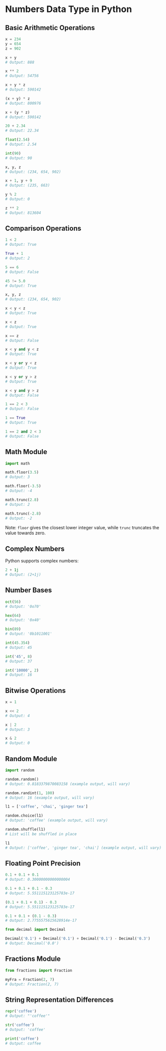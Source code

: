 # Numbers Data Type in Python

## Basic Arithmetic Operations
```python
x = 234
y = 654
z = 902

x + y
# Output: 888

x ** 2
# Output: 54756

x + y * z
# Output: 590142

(x + y) * z
# Output: 800976

x + (y * z)
# Output: 590142

20 + 2.34
# Output: 22.34

float(2.54)
# Output: 2.54

int(90)
# Output: 90

x, y, z
# Output: (234, 654, 902)

x + 1, y + 9 
# Output: (235, 663)

y % 2
# Output: 0

z ** 2
# Output: 813604
```

## Comparison Operations
```python
1 < 2
# Output: True

True + 1
# Output: 2

5 == 6
# Output: False

45 != 5.0
# Output: True

x, y, z
# Output: (234, 654, 902)

x < y < z
# Output: True

x < z
# Output: True

x == z
# Output: False

x < y and y < z
# Output: True

x < y or y < z
# Output: True

x < y or y > z
# Output: True

x < y and y > z
# Output: False

1 == 2 < 3
# Output: False

1 == True
# Output: True

1 == 2 and 2 < 3
# Output: False
```

## Math Module
```python
import math

math.floor(3.5)
# Output: 3

math.floor(-3.5)
# Output: -4

math.trunc(2.8)
# Output: 2

math.trunc(-2.8)
# Output: -2
```
Note: `floor` gives the closest lower integer value, while `trunc` truncates the value towards zero.

## Complex Numbers
Python supports complex numbers:
```python
2 + 1j
# Output: (2+1j)
```

## Number Bases
```python
oct(56)
# Output: '0o70'

hex(64)
# Output: '0x40'

bin(89)
# Output: '0b1011001'

int(45.354)
# Output: 45

int('45', 8)
# Output: 37

int('10000', 2)
# Output: 16
```

## Bitwise Operations
```python
x = 1

x << 2
# Output: 4

x | 2
# Output: 3

x & 2
# Output: 0
```

## Random Module
```python
import random

random.random()
# Output: 0.8183379870083158 (example output, will vary)

random.randint(1, 100)
# Output: 16 (example output, will vary)

l1 = ['coffee', 'chai', 'ginger tea']

random.choice(l1)
# Output: 'coffee' (example output, will vary)

random.shuffle(l1)
# List will be shuffled in place

l1
# Output: ['coffee', 'ginger tea', 'chai'] (example output, will vary)
```

## Floating Point Precision
```python
0.1 + 0.1 + 0.1
# Output: 0.30000000000000004

0.1 + 0.1 + 0.1 - 0.3
# Output: 5.551115123125783e-17

(0.1 + 0.1 + 0.1) - 0.3
# Output: 5.551115123125783e-17

0.1 + 0.1 + (0.1 - 0.3)
# Output: 2.7755575615628914e-17

from decimal import Decimal

Decimal('0.1') + Decimal('0.1') + Decimal('0.1') - Decimal('0.3')
# Output: Decimal('0.0')
```

## Fractions Module
```python
from fractions import Fraction

myFra = Fraction(2, 7)
# Output: Fraction(2, 7)
```

## String Representation Differences
```python
repr('coffee')
# Output: "'coffee'"

str('coffee')
# Output: 'coffee'

print('coffee')
# Output: coffee
```